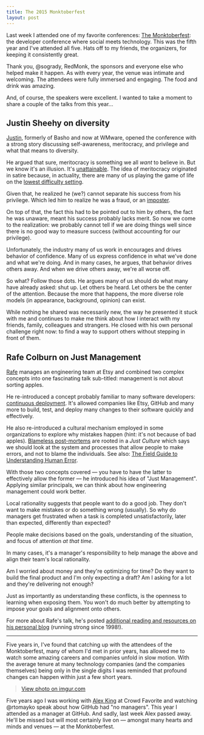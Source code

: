 ```yaml
---
title: The 2015 Monktoberfest
layout: post
---
```


Last week I attended one of my favorite conferences: [The Monktoberfest](http://monktoberfest.com): the developer conference where social meets technology. This was the fifth year and I've attended all five. Hats off to my friends, the organizers, for keeping it consistently great.

Thank you, @sogrady, RedMonk, the sponsors and everyone else who helped make it happen. As with every year, the venue was intimate and welcoming. The attendees were fully immersed and engaging. The food and drink was amazing.

And, of course, the speakers were excellent. I wanted to take a moment to share a couple of the talks from this year...

## Justin Sheehy on diversity

[Justin](https://twitter.com/justinsheehy), formerly of Basho and now at WMware, opened the conference with a strong story discussing self-awareness, meritocracy, and privilege and what that means to diversity.

He argued that sure, meritocracy is something we all *want* to believe in. But we know it's an illusion. It's [unattainable](http://www.nakedcapitalism.com/2014/10/unattainable-illusion-meritocracy.html). The idea of meritocracy originated in satire because, in actuality, there are many of us playing the game of life on the [lowest difficulty setting](http://whatever.scalzi.com/2012/05/15/straight-white-male-the-lowest-difficulty-setting-there-is/).

Given that, he realized he (we?) cannot separate his success from his privilege. Which led him to realize he was a fraud, or an [imposter](https://en.wikipedia.org/wiki/Impostor_syndrome).

On top of that, the fact this had to be pointed out to him by others, the fact he was unaware, meant his success probably lacks merit. So now we come to the realization: we probably cannot tell if we are doing things well since there is no good way to measure success (without accounting for our privilege).

Unfortunately, the industry many of us work in encourages and drives behavior of confidence. Many of us express confidence in what we've done and what we're doing. And in many cases, he argues, that behavior drives others away. And when we drive others away, we're all worse off.

So what? Follow those dots. He argues many of us should do what many have already asked: shut up. Let others be heard. Let others be the center of the attention. Because the more that happens, the more diverse role models (in appearance, background, opinion) can exist.

While nothing he shared was necessarily new, the way he presented it stuck with me and continues to make me think about how I interact with my friends, family, colleagues and strangers. He closed with his own personal challenge right now: to find a way to support others without stepping in front of them.

## Rafe Colburn on Just Management

[Rafe](http://rc3.org) manages an engineering team at Etsy and combined two complex concepts into one fascinating talk sub-titled: management is not about sorting apples.

He re-introduced a concept probably familiar to many software developers: [continuous deployment](https://github.com/blog/1241-deploying-at-github). It's allowed companies like Etsy, GitHub and many more to build, test, and deploy many changes to their software quickly and effectively.

He also re-introduced a cultural mechanism employed in some organizations to explore why mistakes happen (hint: it's not because of bad apples). [Blameless post-mortems](https://codeascraft.com/2012/05/22/blameless-postmortems/) are rooted in a *Just Culture* which says we should look at the system and processes that allow people to make errors, and not to blame the individuals. See also: [The Field Guide to Understanding Human Error](http://sidneydekker.com/books/).

With those two concepts covered — you have to have the latter to effectively allow the former — he introduced his idea of "Just Management". Applying similar principals, we can think about how engineering management could work better.

Local rationality suggests that people want to do a good job. They don't want to make mistakes or do something wrong (usually). So why do managers get frustrated when a task is completed unsatisfactorily, later than expected, differently than expected?

People make decisions based on the goals, understanding of the situation, and focus of attention *at that time*.

In many cases, it's a manager's responsibility to help manage the above and align their team's local rationality.

Am I worried about money and they're optimizing for time? Do they want to build the final product and I'm only expecting a draft? Am I asking for a lot and they're delivering not enough?

Just as importantly as understanding these conflicts, is the openness to learning when exposing them. You won't do much better by attempting to impose your goals and alignment onto others.

For more about Rafe's talk, he's posted [additional reading and resources on his personal blog](http://rc3.org/2015/10/02/further-reading-on-just-culture-and-blameless-post-mortems/) (running strong since 1998!).

---

Five years in, I've found that catching up with the attendees of the Monktoberfest, many of whom I'd met in prior years, has allowed me to watch some amazing careers and companies unfold in slow motion. With the average tenure at many technology companies (and the companies themselves) being only in the single digits I was reminded that profound changes can happen within just a few short years.

<blockquote class="imgur-embed-pub" lang="en" data-id="3Y9Mk6m" data-context="false"><a href="//imgur.com/3Y9Mk6m">View photo on imgur.com</a></blockquote><script async src="//s.imgur.com/min/embed.js" charset="utf-8"></script>

Five years ago I was working with [Alex King](http://alexking.org/) at Crowd Favorite and watching @rtomayko speak about how GitHub had "no managers". This year I attended as a manager at GitHub. And sadly, last week Alex passed away. He'll be missed but will most certainly live on — amongst many hearts and minds and venues — at the Monktoberfest.

